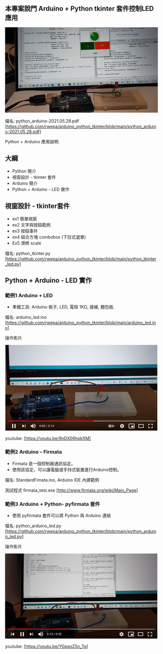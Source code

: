 ## 本專案說門 Arduino + Python tkinter 套件控制LED應用

![image](https://github.com/rwepa/arduino_python_tkinter/blob/main/imgs/arduino_tkinter_led.png)

檔名: python_arduino-2021.05.28.pdf
[https://github.com/rwepa/arduino_python_tkinter/blob/main/python_arduino-2021.05.28.pdf]

Python + Arduino 應用說明:

## 大綱

+ Python 簡介
+ 視窗設計 - tkinter 套件
+ Arduino 簡介
+ Python + Arduino - LED 實作

## 視窗設計 - tkinter套件

+ ex1 簡單視窗
+ ex2 文字與按鈕範例
+ ex3 按鈕事件
+ ex4 組合方塊 combobox (下拉式選單)
+ Ex5 滑桿 scale

檔名: python_tkinter.py [https://github.com/rwepa/arduino_python_tkinter/blob/main/python_tkinter_led.py]

## Python + Arduino - LED 實作

### 範例1 Arduino + LED

+ 準備工具: Arduino 板子, LED, 電阻 1KΩ, 接線, 麵包板.

檔名: arduino_led.ino [https://github.com/rwepa/arduino_python_tkinter/blob/main/arduino_led.ino]

操作影片

[![Arduino car](https://github.com/rwepa/arduino_python_tkinter/blob/main/imgs/arduino_led_youtube.png)](https://youtu.be/9nDX06hpkXM)

youtube: [https://youtu.be/9nDX06hpkXM]

### 範例2 Arduino – Firmata

+ Firmata 是一個控制器通訊協定。
+ 使用該協定，可以讓電腦或手持式裝置進行Arduino控制。

檔名: StandardFimata.ino, Arduino IDE 內建範例

測試程式 firmata_test.exe [http://www.firmata.org/wiki/Main_Page]

### 範例3 Arduino + Python- pyfirmata 套件

+ 使用 pyfirmata 套件可以將 Python 與 Arduino 連結

檔名: python_arduino_led.py [https://github.com/rwepa/arduino_python_tkinter/blob/main/python_arduino_led.py]

操作影片

[![python + arduino + led 應用-使用 pyfirmata 套件](https://github.com/rwepa/arduino_python_tkinter/blob/main/imgs/python_arduino_led_youtube.png)](https://youtu.be/YGpsoZ5n_Tg)

youtube: [https://youtu.be/YGpsoZ5n_Tg]


